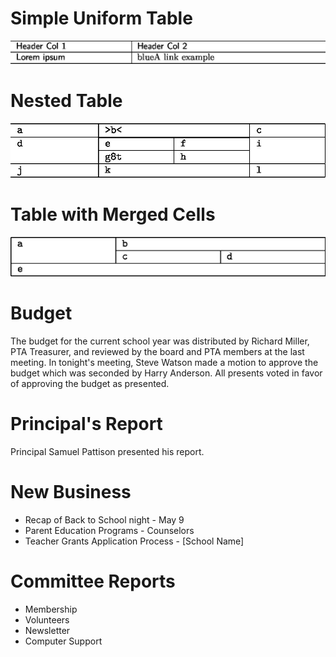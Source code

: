 # Simple Uniform Table

![example](59f43bcf-2d13-4b64-ae48-abc08920a82e.jpg)

# Nested Table

![example](0f594149-7e4b-4b66-85bb-44010e8cad2d.jpg)

# Table with Merged Cells

![example](3a071ec0-2ac6-47ac-85f1-c191c71dfbdc.jpg)

# Budget

The budget for the current school year was distributed by Richard Miller, PTA Treasurer, and reviewed by the board and PTA members at the last meeting. In tonight's meeting, Steve Watson made a motion to approve the budget which was seconded by Harry Anderson. All presents voted in favor of approving the budget as presented.

# Principal's Report

Principal Samuel Pattison presented his report.

# New Business

- Recap of Back to School night - May 9
- Parent Education Programs - Counselors
- Teacher Grants Application Process - [School Name]

# Committee Reports

- Membership
- Volunteers
- Newsletter
- Computer Support